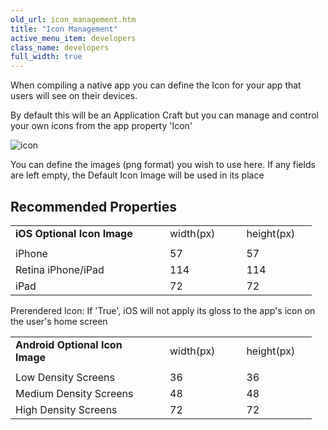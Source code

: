 ```yaml
---
old_url: icon_management.htm
title: "Icon Management"
active_menu_item: developers
class_name: developers
full_width: true
---
```



When compiling a native app you can define the Icon for your app that users will see on their devices.

By default this will be an Application Craft but you can manage and control your own icons from the app property 'Icon'

![icon](/img/docs/icon.zoom77.png)

You can define the images (png format) you wish to use here. If any fields are left empty, the Default Icon Image will be used in its place

## Recommended Properties

<table>
<tr>
<td width="200">
  <strong>iOS Optional Icon Image</strong>

</td>
<td width="15">
</td>
<td width="65">
width(px)

</td>
<td width="18">
</td>
<td width="97">
height(px)

</td>
</tr>
<tr>
<td width="200">
</td>
<td width="15">
</td>
<td width="65">
</td>
<td width="18">
</td>
<td width="97">
</td>
</tr>
<tr>
<td width="200">
iPhone

</td>
<td width="15">
</td>
<td width="65">
57

</td>
<td width="18">

</td>
<td width="97">
57

</td>
</tr>
<tr>
<td width="200">
Retina iPhone/iPad

</td>
<td width="15">
</td>
<td width="65">
114

</td>
<td width="18">

</td>
<td width="97">
114

</td>
</tr>
<tr>
<td width="200">
iPad

</td>
<td width="15">
</td>
<td width="65">
72

</td>
<td width="18">

</td>
<td width="97">
72

</td>
</tr>
</table>
Prerendered Icon: If 'True', iOS will not apply its gloss to the app's icon on the user's home screen

<table>
<tr>
<td width="200">
  <strong>Android Optional Icon Image</strong>

</td>
<td width="15">
</td>
<td width="65">
width(px)

</td>
<td width="18">
</td>
<td width="97">
height(px)

</td>
</tr>
<tr>
<td width="200">
</td>
<td width="15">
</td>
<td width="65">
</td>
<td width="18">
</td>
<td width="97">
</td>
</tr>
<tr>
<td width="200">
Low Density Screens

</td>
<td width="15">
</td>
<td width="65">
36

</td>
<td width="18">

</td>
<td width="97">
36

</td>
</tr>
<tr>
<td width="200">
Medium Density Screens

</td>
<td width="15">
</td>
<td width="65">
48

</td>
<td width="18">

</td>
<td width="97">
48

</td>
</tr>
<tr>
<td width="200">
High Density Screens

</td>
<td width="15">
</td>
<td width="65">
72

</td>
<td width="18">

</td>
<td width="97">
72

</td>
</tr>
</table>

